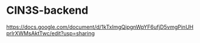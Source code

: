# CIN3S-backend
https://docs.google.com/document/d/1kTxImgQipgnWpYF6ufjD5vmgPinUHprlrXWMsAktTwc/edit?usp=sharing
